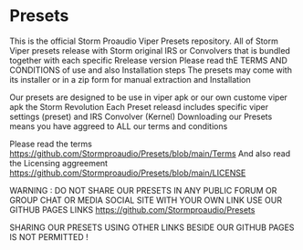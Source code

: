 # Presets
This is the official Storm Proaudio Viper Presets repository. 
All of Storm Viper presets release with Storm original IRS or Convolvers that is bundled together with each specific Rrelease version
Please read thE TERMS AND CONDITIONS of use and also Installation steps 
The presets may come with its installer or in a zip form for manual extraction and Installation

Our presets are designed to be use in viper apk or our own custome viper apk the Storm Revolution
Each Preset releasd includes specific viper settings (preset) and IRS Convolver (Kernel)
Downloading our Presets means you have aggreed to ALL our terms and conditions

Please read the terms https://github.com/Stormproaudio/Presets/blob/main/Terms And also 
read the Licensing aggreement https://github.com/Stormproaudio/Presets/blob/main/LICENSE

WARNING : DO NOT SHARE OUR PRESETS IN ANY PUBLIC FORUM OR GROUP CHAT OR MEDIA SOCIAL SITE WITH YOUR OWN LINK
USE OUR GITHUB PAGES LINKS  https://github.com/Stormproaudio/Presets 

SHARING OUR PRESETS USING OTHER LINKS BESIDE OUR GITHUB PAGES IS NOT PERMITTED !  

